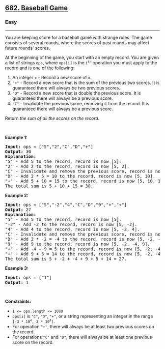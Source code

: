 <h2><a href="https://leetcode.com/problems/baseball-game/">682. Baseball Game</a></h2><h3>Easy</h3><hr><div><p>You are keeping score for a baseball game with strange rules. The game consists of several rounds, where the scores of past rounds may affect future rounds' scores.</p>

<p>At the beginning of the game, you start with an empty record. You are given a list of strings <code style="">ops</code>, where <code style="">ops[i]</code> is the <code style="">i<sup>th</sup></code> operation you must apply to the record and is one of the following:</p>

<ol>
	<li>An integer <code style="">x</code> - Record a new score of <code style="">x</code>.</li>
	<li><code style="">"+"</code> - Record a new score that is the sum of the previous two scores. It is guaranteed there will always be two previous scores.</li>
	<li><code style="">"D"</code> - Record a new score that is double the previous score. It is guaranteed there will always be a previous score.</li>
	<li><code style="">"C"</code> - Invalidate the previous score, removing it from the record. It is guaranteed there will always be a previous score.</li>
</ol>

<p>Return <em>the sum of all the scores on the record</em>.</p>

<p>&nbsp;</p>
<p><strong>Example 1:</strong></p>

<pre style=""><strong>Input:</strong> ops = ["5","2","C","D","+"]
<strong>Output:</strong> 30
<strong>Explanation:</strong>
"5" - Add 5 to the record, record is now [5].
"2" - Add 2 to the record, record is now [5, 2].
"C" - Invalidate and remove the previous score, record is now [5].
"D" - Add 2 * 5 = 10 to the record, record is now [5, 10].
"+" - Add 5 + 10 = 15 to the record, record is now [5, 10, 15].
The total sum is 5 + 10 + 15 = 30.
</pre>

<p><strong>Example 2:</strong></p>

<pre style=""><strong>Input:</strong> ops = ["5","-2","4","C","D","9","+","+"]
<strong>Output:</strong> 27
<strong>Explanation:</strong>
"5" - Add 5 to the record, record is now [5].
"-2" - Add -2 to the record, record is now [5, -2].
"4" - Add 4 to the record, record is now [5, -2, 4].
"C" - Invalidate and remove the previous score, record is now [5, -2].
"D" - Add 2 * -2 = -4 to the record, record is now [5, -2, -4].
"9" - Add 9 to the record, record is now [5, -2, -4, 9].
"+" - Add -4 + 9 = 5 to the record, record is now [5, -2, -4, 9, 5].
"+" - Add 9 + 5 = 14 to the record, record is now [5, -2, -4, 9, 5, 14].
The total sum is 5 + -2 + -4 + 9 + 5 + 14 = 27.
</pre>

<p><strong>Example 3:</strong></p>

<pre style=""><strong>Input:</strong> ops = ["1"]
<strong>Output:</strong> 1
</pre>

<p>&nbsp;</p>
<p><strong>Constraints:</strong></p>

<ul>
	<li><code style="">1 &lt;= ops.length &lt;= 1000</code></li>
	<li><code style="">ops[i]</code> is <code style="">"C"</code>, <code style="">"D"</code>, <code style="">"+"</code>, or a string representing an integer in the range <code style="">[-3 * 10<sup>4</sup>, 3 * 10<sup>4</sup>]</code>.</li>
	<li>For operation <code style="">"+"</code>, there will always be at least two previous scores on the record.</li>
	<li>For operations <code style="">"C"</code> and <code style="">"D"</code>, there will always be at least one previous score on the record.</li>
</ul>
</div>